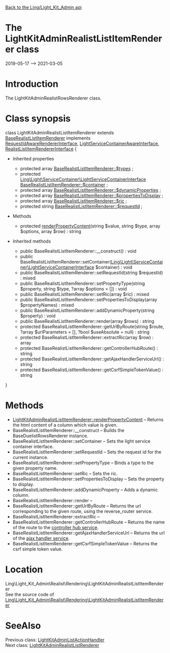 [Back to the Ling/Light_Kit_Admin api](https://github.com/lingtalfi/Light_Kit_Admin/blob/master/doc/api/Ling/Light_Kit_Admin.md)



The LightKitAdminRealistListItemRenderer class
================
2019-05-17 --> 2021-03-05






Introduction
============

The LightKitAdminRealistRowsRenderer class.



Class synopsis
==============


class <span class="pl-k">LightKitAdminRealistListItemRenderer</span> extends [BaseRealistListItemRenderer](https://github.com/lingtalfi/Light_Realist/blob/master/doc/api/Ling/Light_Realist/Rendering/BaseRealistListItemRenderer.md) implements [RequestIdAwareRendererInterface](https://github.com/lingtalfi/Light_Realist/blob/master/doc/api/Ling/Light_Realist/Rendering/RequestIdAwareRendererInterface.md), [LightServiceContainerAwareInterface](https://github.com/lingtalfi/Light/blob/master/doc/api/Ling/Light/ServiceContainer/LightServiceContainerAwareInterface.md), [RealistListItemRendererInterface](https://github.com/lingtalfi/Light_Realist/blob/master/doc/api/Ling/Light_Realist/Rendering/RealistListItemRendererInterface.md) {

- Inherited properties
    - protected array [BaseRealistListItemRenderer::$types](#property-types) ;
    - protected [Ling\Light\ServiceContainer\LightServiceContainerInterface](https://github.com/lingtalfi/Light/blob/master/doc/api/Ling/Light/ServiceContainer/LightServiceContainerInterface.md) [BaseRealistListItemRenderer::$container](#property-container) ;
    - protected array [BaseRealistListItemRenderer::$dynamicProperties](#property-dynamicProperties) ;
    - protected array [BaseRealistListItemRenderer::$propertiesToDisplay](#property-propertiesToDisplay) ;
    - protected array [BaseRealistListItemRenderer::$ric](#property-ric) ;
    - protected string [BaseRealistListItemRenderer::$requestId](#property-requestId) ;

- Methods
    - protected [renderPropertyContent](https://github.com/lingtalfi/Light_Kit_Admin/blob/master/doc/api/Ling/Light_Kit_Admin/Realist/Rendering/LightKitAdminRealistListItemRenderer/renderPropertyContent.md)(string $value, string $type, array $options, array $row) : string

- Inherited methods
    - public BaseRealistListItemRenderer::__construct() : void
    - public BaseRealistListItemRenderer::setContainer([Ling\Light\ServiceContainer\LightServiceContainerInterface](https://github.com/lingtalfi/Light/blob/master/doc/api/Ling/Light/ServiceContainer/LightServiceContainerInterface.md) $container) : void
    - public BaseRealistListItemRenderer::setRequestId(string $requestId) : mixed
    - public BaseRealistListItemRenderer::setPropertyType(string $property, string $type, ?array $options = []) : void
    - public BaseRealistListItemRenderer::setRic(array $ric) : mixed
    - public BaseRealistListItemRenderer::setPropertiesToDisplay(array $propertyNames) : mixed
    - public BaseRealistListItemRenderer::addDynamicProperty(string $property) : void
    - public BaseRealistListItemRenderer::render(array $rows) : string
    - protected BaseRealistListItemRenderer::getUrlByRoute(string $route, ?array $urlParameters = [], ?bool $useAbsolute = null) : string
    - protected BaseRealistListItemRenderer::extractRic(array $row) : array
    - protected BaseRealistListItemRenderer::getControllerHubRoute() : string
    - protected BaseRealistListItemRenderer::getAjaxHandlerServiceUrl() : string
    - protected BaseRealistListItemRenderer::getCsrfSimpleTokenValue() : string

}






Methods
==============

- [LightKitAdminRealistListItemRenderer::renderPropertyContent](https://github.com/lingtalfi/Light_Kit_Admin/blob/master/doc/api/Ling/Light_Kit_Admin/Realist/Rendering/LightKitAdminRealistListItemRenderer/renderPropertyContent.md) &ndash; Returns the html content of a column which value is given.
- BaseRealistListItemRenderer::__construct &ndash; Builds the BaseDuelistRowsRenderer instance.
- BaseRealistListItemRenderer::setContainer &ndash; Sets the light service container interface.
- BaseRealistListItemRenderer::setRequestId &ndash; Sets the request id for the current instance.
- BaseRealistListItemRenderer::setPropertyType &ndash; Binds a type to the given property name.
- BaseRealistListItemRenderer::setRic &ndash; Sets the ric.
- BaseRealistListItemRenderer::setPropertiesToDisplay &ndash; Sets the property to display.
- BaseRealistListItemRenderer::addDynamicProperty &ndash; Adds a dynamic column.
- BaseRealistListItemRenderer::render &ndash; 
- BaseRealistListItemRenderer::getUrlByRoute &ndash; Returns the url corresponding to the given route, using the reverse_router service.
- BaseRealistListItemRenderer::extractRic &ndash; 
- BaseRealistListItemRenderer::getControllerHubRoute &ndash; Returns the name of the route to the [controller hub service](https://github.com/lingtalfi/Light_ControllerHub).
- BaseRealistListItemRenderer::getAjaxHandlerServiceUrl &ndash; Returns the url of the [ajax handler service](https://github.com/lingtalfi/Light_AjaxHandler).
- BaseRealistListItemRenderer::getCsrfSimpleTokenValue &ndash; Returns the csrf simple token value.





Location
=============
Ling\Light_Kit_Admin\Realist\Rendering\LightKitAdminRealistListItemRenderer<br>
See the source code of [Ling\Light_Kit_Admin\Realist\Rendering\LightKitAdminRealistListItemRenderer](https://github.com/lingtalfi/Light_Kit_Admin/blob/master/Realist/Rendering/LightKitAdminRealistListItemRenderer.php)



SeeAlso
==============
Previous class: [LightKitAdminListActionHandler](https://github.com/lingtalfi/Light_Kit_Admin/blob/master/doc/api/Ling/Light_Kit_Admin/Realist/ListActionHandler/LightKitAdminListActionHandler.md)<br>Next class: [LightKitAdminRealistListRenderer](https://github.com/lingtalfi/Light_Kit_Admin/blob/master/doc/api/Ling/Light_Kit_Admin/Realist/Rendering/LightKitAdminRealistListRenderer.md)<br>
